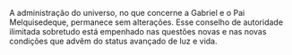 ﻿A administração do universo, no que concerne a Gabriel e o Pai Melquisedeque, permanece sem alterações. Esse conselho de autoridade ilimitada sobretudo está empenhado nas questões novas e nas novas condições que advêm do status avançado de luz e vida.